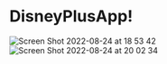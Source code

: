 # DisneyPlusApp!
![Screen Shot 2022-08-24 at 18 53 42](https://user-images.githubusercontent.com/58560920/186479412-52e01512-922f-48bb-94c8-2fbc205e819f.png)
![Screen Shot 2022-08-24 at 20 02 34](https://user-images.githubusercontent.com/58560920/186479429-b5f39d30-05f7-4b17-8651-23d120829cd7.png)
